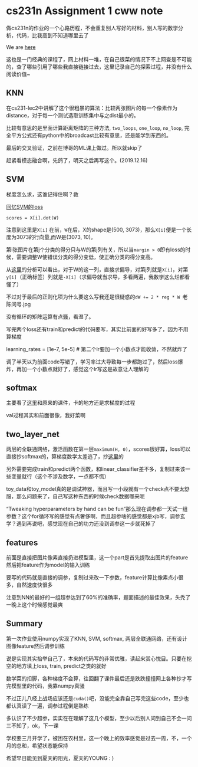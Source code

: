 # cs231n Assignment 1 cww note

做cs231n的作业的一个心路历程，不会重复别人写好的材料，别人写的数学分析，代码，比我高到不知道哪里去了

We are [here](https://github.com/cww97/cs231n)

这也是一门经典的课程了，网上材料一堆，在自己很菜的情况下不上网查是不可能的，查了哪些引用了哪些我直接链接过去，这里记录自己的探索过程，并没有什么阅读价值~


## KNN

在cs231-lec2中讲解了这个很粗暴的算法：比较两张图片的每一个像素作为distance，对于每一个测试选取训练集中与之dist最小的。

比较有意思的是里面计算距离矩阵的三种方法, `two_loops`, `one_loop`, `no_loop`, 完全平方公式还有python中的broadcast比较有意思，还是能学到东西的。

最后的交叉验证，之前在博哥的ML课上做过。所以就skip了

赶紧看模态融合啊，先鸽了，明天之后再写这个。(2019.12.16)


## SVM

梯度怎么求，这谁记得住啊？救

[回忆SVM的loss](https://zhuanlan.zhihu.com/p/21478575)

`scores = X[i].dot(W)`

注意到这里是`X[i]` 在前，`W`在后，X的shape是(500, 3073)，那么`X[i]`便是一个长度为3073的行向量,而W是(3073, 10)。

第i张图片在第j个分类的得分只与W的第j列有关，所以当`margin > 0`即有loss的时候，需要调整W使错误分类的得分变低，使正确分类的得分变高。

从[这里](https://zhuanlan.zhihu.com/p/21478575)的分析可以看出，对于W的这一列，直接求偏导，对第j列就是`X[i]`，对第`y[i]`（正确标签）列就是`-X[i]`（求偏导就当求导，多看两遍，我数学这么烂都看懂了）

不过对于最后的正则化项为什么要这么写我还是很疑惑的`dW += 2 * reg * W `老陈问号.jpg

没有循环的矩阵运算有点骚，看湿了。

写完两个loss还有train和predict的代码要写，其实比前面的好写多了，因为不用算梯度

learning_rates = [1e-7, 5e-5]  # 第二个lr要加一个小数点才能收敛，不然就炸了

调了半天以为前面code写错了，学习率过大导致每一步都跑过了，然后loss爆炸，再加一个小数点就好了，感觉这个lr写这是故意让人理解的

## softmax

主要看了[这里](https://zhuanlan.zhihu.com/p/31562236)和原来的课件，卡的地方还是求梯度的过程

val过程其实和前面很像，我好菜啊

## two_layer_net

两层的全联通网络，激活函数在第一层`maximum(H, 0)`，scores很好算，loss可以直接抄softmax的，算梯度数学太差逃了，抄[这里](https://github.com/MahanFathi/CS231/blob/master/assignment1/cs231n/classifiers/neural_net.py)的

另外需要完成train和predict两个函数，和linear_classifier差不多，复制过来该一些变量就行（这个不涉及数学，一点都不慌）

toy_data和toy_model真的是调试神器，而且写一小段就有一个check点不要太舒服，那么问题来了，自己写这种东西的时候check数据哪来呢


“Tweaking hyperparameters by hand can be fun”那么现在调参都一天试一组参数？这个for循环写的感觉有点奢侈啊，而且超参啥的感觉都是xjb写，调参玄学？遇到再说吧，感觉现在自己的功力还没到调参这一步就死掉了


## features

前面是直接把图片像素直接扔进模型里，这一个part是首先提取出图片的feature然后把feature作为model的输入训练

要写的代码就是直接的调参，复制过来改一下参数，feature计算比像素点小很多，自然速度快很多

注意到NN的最好的一组超参达到了60%的准确率，题面描述的最佳效果，头秃了一晚上这个时候感觉最爽

## Summary

第一次作业使用numpy实现了KNN, SVM, softmax, 两层全联通网络，还有设计图像feature然后调参训练

说是实现其实抬举自己了，本来的代码写的非常优雅，读起来赏心悦目。只要在挖空的地方填上loss, train, predict之类的就好

数学菜的扣脚，各种梯度不会算，往回翻了课件最后还是跌跌撞撞网上各种抄才写完模型里的代码，我靠numpy真骚

不过正儿八经上战场应该还是`cuda()`吧，没能完全靠自己写完这些code，至少也都认真读了一遍，调参过程倒是熟练

多认识了不少超参，实实在在理解了这几个模型，至少以后别人问到自己不会一问三不知了，ok，下一课

学校要三月开学了，被困在农村里，这一个晚上的效率感觉是过去一周，不，一个月的总和，希望状态能保持

希望早日能见到夏天的阳光，夏天的YOUNG : )

